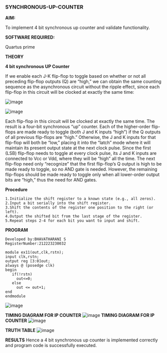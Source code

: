 ### SYNCHRONOUS-UP-COUNTER

**AIM:**

To implement 4 bit synchronous up counter and validate functionality.

**SOFTWARE REQUIRED:**

Quartus prime

**THEORY**

**4 bit synchronous UP Counter**

If we enable each J-K flip-flop to toggle based on whether or not all preceding flip-flop outputs (Q) are “high,” we can obtain the same counting sequence as the asynchronous circuit without the ripple effect, since each flip-flop in this circuit will be clocked at exactly the same time:

![image](https://github.com/naavaneetha/SYNCHRONOUS-UP-COUNTER/assets/154305477/d5db3fa0-e413-404c-b80e-b2f39d82e7e8)


![image](https://github.com/naavaneetha/SYNCHRONOUS-UP-COUNTER/assets/154305477/52cb61eb-d04b-442d-810c-31185a68410b)

Each flip-flop in this circuit will be clocked at exactly the same time.
The result is a four-bit synchronous “up” counter. Each of the higher-order flip-flops are made ready to toggle (both J and K inputs “high”) if the Q outputs of all previous flip-flops are “high.”
Otherwise, the J and K inputs for that flip-flop will both be “low,” placing it into the “latch” mode where it will maintain its present output state at the next clock pulse.
Since the first (LSB) flip-flop needs to toggle at every clock pulse, its J and K inputs are connected to Vcc or Vdd, where they will be “high” all the time.
The next flip-flop need only “recognize” that the first flip-flop’s Q output is high to be made ready to toggle, so no AND gate is needed.
However, the remaining flip-flops should be made ready to toggle only when all lower-order output bits are “high,” thus the need for AND gates.

**Procedure**
```
1.Initialize the shift register to a known state (e.g., all zeros).
2.Input a bit serially into the shift register.
3.Shift the contents of the register one position to the right (or left).
4.Output the shifted bit from the last stage of the register.
5.Repeat steps 2-4 for each bit you want to input and shift.
```
**PROGRAM**
```
Developed by:BHAVATHARANI S
RegisterNumber:212223230032

module ex11(out,clk,rstn);
input clk,rstn;
output reg [3:0]out;
always @ (posedge clk)
begin
   if(!rstn)
     out<=0;
   else 
     out <= out+1;
end
endmodule
```

![image](https://github.com/bhavatharanisiva7418/SYNCHRONOUS-UP-COUNTER/assets/147473922/4d245cb1-dd90-4edf-9554-7a77b7ea116f)

**TIMING DIAGRAM FOR IP COUNTER**
![image](https://github.com/bhavatharanisiva7418/SYNCHRONOUS-UP-COUNTER/assets/147473922/8bf20f7a-2371-40a2-88af-9d40c4b598f4)
**TIMING DIAGRAM FOR IP COUNTER**
![image](https://github.com/bhavatharanisiva7418/SYNCHRONOUS-UP-COUNTER/assets/147473922/1612d904-87df-49a2-a374-12dea2e5acef)

**TRUTH TABLE**
![image](https://github.com/bhavatharanisiva7418/SYNCHRONOUS-UP-COUNTER/assets/147473922/e322a846-dcd4-4fe0-897f-95f9908b51b9)

**RESULTS**
Hence a 4 bit synchronous up counter is implemented correctly and program code is successfully executed.
